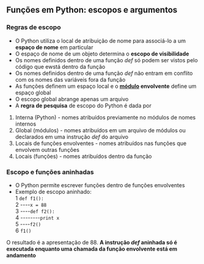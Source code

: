 ## Funções em Python: escopos e argumentos  
### Regras de escopo  
- O Python utiliza o local de atribuição de nome para associá-lo a um **espaço de nome** em particular
- O espaço de nome de um objeto determina o **escopo de visibilidade**
- Os nomes definidos dentro de uma função *def* só podem ser vistos pelo código que ewstá dentro da função
- Os nomes definidos dentro de uma função *def* não entram em conflito com os nomes das variáveis fora da função
- As funções definem um espaço local e o **[módulo](prog_modulos.md) envolvente** define um espaço global
- O escopo global abrange apenas um arquivo
- A **regra de pesquisa** de escopo do Python é dada por  
1. Interna (Python) - nomes atribuídos previamente no módulos de nomes internos
2. Global (módulos) - nomes atribuídos em um arquivo de módulos ou declarados em uma instrução *def* do arquivo
3. Locais de funções envolventes - nomes atribuídos nas funções que envolvem outras funções
4. Locais (funções) - nomes atribuídos dentro da função

### Escopo e funções aninhadas     
- O Python permite escrever funções dentro de funções envolventes
- Exemplo de escopo aninhado:  
1 `def f1():`  
2 ----`x = 88`  
3 ----`def f2():`  
4 --------`print x`  
5 ----`f2()`  
6 `f1()`

O resultado é a apresentação de 88. **A instrução *def* aninhada só é executada enquanto uma chamada da função envolvente está em andamento**
